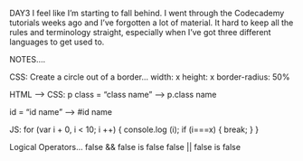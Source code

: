 DAY3
I feel like I’m starting to fall behind.  I went through the Codecademy tutorials weeks ago and I’ve forgotten a lot of material.  It hard to keep all the rules and terminology straight, especially when I’ve got three different languages to get used to.

NOTES….

CSS:
Create a circle out of a border...
     width: x
     height: x
     border-radius: 50%

HTML —> CSS:
p class = “class name”   —>  p.class name

id = “id name” —> #id name

JS:
for (var i + 0, i < 10; i ++) {
  console.log (i);
 if (i===x) {
   break;
  }
}

Logical Operators...
false && false is false
false || false is false
